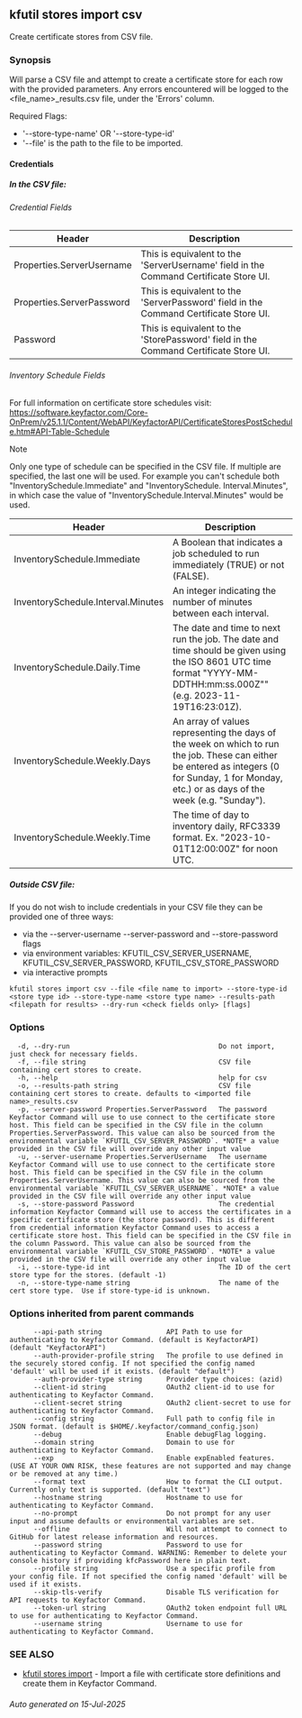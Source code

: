 ## kfutil stores import csv

Create certificate stores from CSV file.

### Synopsis

Will parse a CSV file and attempt to create a certificate store for each row with the provided parameters.
Any errors encountered will be logged to the <file_name>_results.csv file, under the 'Errors' column.

Required Flags:
- '--store-type-name' OR '--store-type-id'
- '--file' is the path to the file to be imported.

#### Credentials

##### In the CSV file:

###### Credential Fields

| Header                    | Description                                                                           |
|---------------------------|---------------------------------------------------------------------------------------|
| Properties.ServerUsername | This is equivalent to the 'ServerUsername' field in the Command Certificate Store UI. |
| Properties.ServerPassword | This is equivalent to the 'ServerPassword' field in the Command Certificate Store UI. |
| Password                  | This is equivalent to the 'StorePassword' field in the Command Certificate Store UI.  |

###### Inventory Schedule Fields

For full information on certificate store schedules
visit: https://software.keyfactor.com/Core-OnPrem/v25.1.1/Content/WebAPI/KeyfactorAPI/CertificateStoresPostSchedule.htm#API-Table-Schedule

> [!NOTE]
> Only one type of schedule can be specified in the CSV file. If multiple are specified,
> the last one will be used. For example you can't schedule both "InventorySchedule.Immediate" and "InventorySchedule.
> Interval.Minutes", in which case the value of "InventorySchedule.Interval.Minutes" would be used.

| Header                             | Description                                                                                                                                                                                      |
|------------------------------------|--------------------------------------------------------------------------------------------------------------------------------------------------------------------------------------------------|
| InventorySchedule.Immediate        | A Boolean that indicates a job scheduled to run immediately (TRUE) or not (FALSE).                                                                                                               |	
| InventorySchedule.Interval.Minutes | An integer indicating the number of minutes between each interval.                                                                                                                               |
| InventorySchedule.Daily.Time       | The date and time to next run the job. The date and time should be given using the ISO 8601 UTC time format "YYYY-MM-DDTHH:mm:ss.000Z"" (e.g. 2023-11-19T16:23:01Z).                             |	
| InventorySchedule.Weekly.Days      | An array of values representing the days of the week on which to run the job. These can either be entered as integers (0 for Sunday, 1 for Monday, etc.) or as days of the week (e.g. "Sunday"). |	
| InventorySchedule.Weekly.Time      | The time of day to inventory daily, RFC3339 format. Ex. "2023-10-01T12:00:00Z" for noon UTC.                                                                                                     |

##### Outside CSV file:
If you do not wish to include credentials in your CSV file they can be provided one of three ways:
- via the --server-username --server-password and --store-password flags
- via environment variables: KFUTIL_CSV_SERVER_USERNAME, KFUTIL_CSV_SERVER_PASSWORD, KFUTIL_CSV_STORE_PASSWORD
- via interactive prompts


```
kfutil stores import csv --file <file name to import> --store-type-id <store type id> --store-type-name <store type name> --results-path <filepath for results> --dry-run <check fields only> [flags]
```

### Options

```
  -d, --dry-run                                     Do not import, just check for necessary fields.
  -f, --file string                                 CSV file containing cert stores to create.
  -h, --help                                        help for csv
  -o, --results-path string                         CSV file containing cert stores to create. defaults to <imported file name>_results.csv
  -p, --server-password Properties.ServerPassword   The password Keyfactor Command will use to use connect to the certificate store host. This field can be specified in the CSV file in the column Properties.ServerPassword. This value can also be sourced from the environmental variable `KFUTIL_CSV_SERVER_PASSWORD`. *NOTE* a value provided in the CSV file will override any other input value
  -u, --server-username Properties.ServerUsername   The username Keyfactor Command will use to use connect to the certificate store host. This field can be specified in the CSV file in the column Properties.ServerUsername. This value can also be sourced from the environmental variable `KFUTIL_CSV_SERVER_USERNAME`. *NOTE* a value provided in the CSV file will override any other input value
  -s, --store-password Password                     The credential information Keyfactor Command will use to access the certificates in a specific certificate store (the store password). This is different from credential information Keyfactor Command uses to access a certificate store host. This field can be specified in the CSV file in the column Password. This value can also be sourced from the environmental variable `KFUTIL_CSV_STORE_PASSWORD`. *NOTE* a value provided in the CSV file will override any other input value
  -i, --store-type-id int                           The ID of the cert store type for the stores. (default -1)
  -n, --store-type-name string                      The name of the cert store type.  Use if store-type-id is unknown.
```

### Options inherited from parent commands

```
      --api-path string                API Path to use for authenticating to Keyfactor Command. (default is KeyfactorAPI) (default "KeyfactorAPI")
      --auth-provider-profile string   The profile to use defined in the securely stored config. If not specified the config named 'default' will be used if it exists. (default "default")
      --auth-provider-type string      Provider type choices: (azid)
      --client-id string               OAuth2 client-id to use for authenticating to Keyfactor Command.
      --client-secret string           OAuth2 client-secret to use for authenticating to Keyfactor Command.
      --config string                  Full path to config file in JSON format. (default is $HOME/.keyfactor/command_config.json)
      --debug                          Enable debugFlag logging.
      --domain string                  Domain to use for authenticating to Keyfactor Command.
      --exp                            Enable expEnabled features. (USE AT YOUR OWN RISK, these features are not supported and may change or be removed at any time.)
      --format text                    How to format the CLI output. Currently only text is supported. (default "text")
      --hostname string                Hostname to use for authenticating to Keyfactor Command.
      --no-prompt                      Do not prompt for any user input and assume defaults or environmental variables are set.
      --offline                        Will not attempt to connect to GitHub for latest release information and resources.
      --password string                Password to use for authenticating to Keyfactor Command. WARNING: Remember to delete your console history if providing kfcPassword here in plain text.
      --profile string                 Use a specific profile from your config file. If not specified the config named 'default' will be used if it exists.
      --skip-tls-verify                Disable TLS verification for API requests to Keyfactor Command.
      --token-url string               OAuth2 token endpoint full URL to use for authenticating to Keyfactor Command.
      --username string                Username to use for authenticating to Keyfactor Command.
```

### SEE ALSO

* [kfutil stores import](kfutil_stores_import.md)     - Import a file with certificate store definitions and create them
  in Keyfactor Command.

###### Auto generated on 15-Jul-2025
